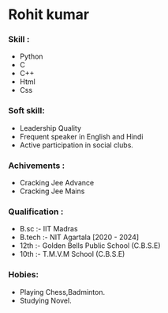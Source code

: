 # Rohit kumar
### Skill :
   * Python 
   * C
   * C++
   * Html
   * Css
### Soft skill:
   * Leadership Quality
   * Frequent speaker in English and Hindi
   * Active participation in social clubs.
### Achivements :
   * Cracking Jee Advance
   * Cracking Jee Mains
### Qualification :
   - B.sc :- IIT Madras
   - B.tech :- NIT Agartala [2020 - 2024]
   - 12th :- Golden Bells Public School (C.B.S.E)
   - 10th :- T.M.V.M School (C.B.S.E)
### Hobies:
   * Playing Chess,Badminton.
   * Studying Novel.
